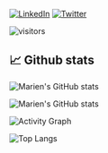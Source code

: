 <p align="left">
<a href="https://www.linkedin.com/in/mairien-mupenda/"><img alt="LinkedIn" src="https://img.shields.io/badge/LinkedIn-MarienMupenda-blue?style=flat-square&logo=linkedin"></a>
<a href="https://twitter.com/MarienMupenda"><img alt="Twitter" src="https://img.shields.io/badge/Twitter-MarienMupenda-blue?style=flat-square&logo=twitter"></a>

</p>

![visitors](https://visitor-badge.glitch.me/badge?page_id=MarienMupenda.MarienMupenda)



## 📈 Github stats

![Marien's GitHub stats](https://github-readme-stats.vercel.app/api?username=MarienMupenda&count_private=true&theme=material-palenight&&include_all_commits=true&hide_border=true)

![Marien's GitHub stats](https://github-readme-streak-stats.herokuapp.com/?user=MarienMupenda&theme=material-palenight&hide_border=true)

![Activity Graph](https://activity-graph.herokuapp.com/graph?username=MarienMupenda&theme=material-palenight)

![Top Langs](https://github-readme-stats.vercel.app/api/top-langs/?username=MarienMupenda&hide_border=true&layout=compact&count_private=true&theme=material-palenight)

